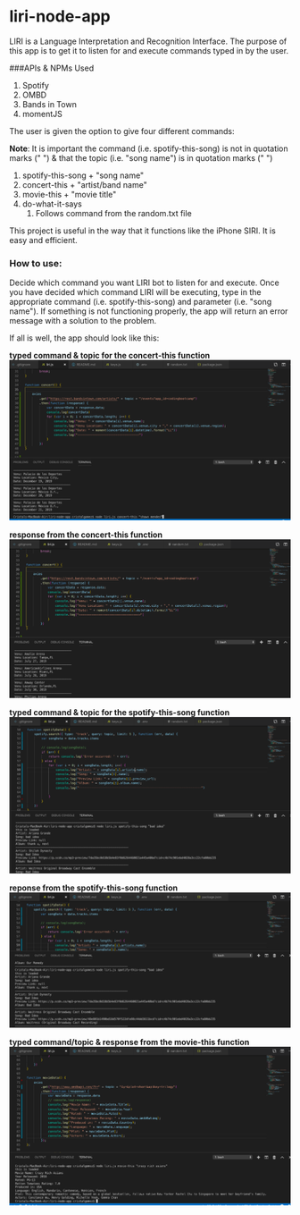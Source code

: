 # liri-node-app
LIRI is a Language Interpretation and Recognition Interface. The purpose of this app is to get it to listen for and execute commands typed in by the user. 

###APIs & NPMs Used
1. Spotify
1. OMBD
1. Bands in Town
1. momentJS

The user is given the option to give four different commands:

**Note**: It is important the command (i.e. spotify-this-song) is not in quotation marks (" ") & that the topic (i.e. "song name") is in quotation marks (" ")
1. spotify-this-song + "song name"
1. concert-this + "artist/band name"
1. movie-this + "movie title"
1. do-what-it-says 
    1. Follows command from the random.txt file

This project is useful in the way that it functions like the iPhone SIRI. It is easy and efficient. 

### How to use:
Decide which command you want LIRI bot to listen for and execute. Once you have decided which command LIRI will be executing, type in the appropriate command (i.e. spotify-this-song) and parameter (i.e. "song name"). If something is not functioning properly, the app will return an error message with a solution to the problem. 

If all is well, the app should look like this:

**typed command & topic for the concert-this function**
![Image of concertCommand](https://github.com/CristalGomez/liri-node-app/blob/master/assets/images/concert-command.png)

**response from the concert-this function**
![Image of concertResponse](https://github.com/CristalGomez/liri-node-app/blob/master/assets/images/concert-response.png)

**typed command & topic for the spotify-this-song function**
![Image of spotifyCommand](https://github.com/CristalGomez/liri-node-app/blob/master/assets/images/spotify_command.png)

**reponse from the spotify-this-song function**
![Image of spotifyResponse](https://github.com/CristalGomez/liri-node-app/blob/master/assets/images/spotify-5-responses.png)

**typed command/topic & response from the movie-this function**
![Image of movieThis](https://github.com/CristalGomez/liri-node-app/blob/master/assets/images/movie-command-%26-response.png)